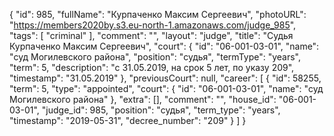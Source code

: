 {
    "id": 985,
    "fullName": "Курпаченко Максим Сергеевич",
    "photoURL": "https://members2020by.s3.eu-north-1.amazonaws.com/judge_985",
    "tags": [
        "criminal"
    ],
    "comment": "",
    "layout": "judge",
    "title": "Судья Курпаченко Максим Сергеевич",
    "court": {
        "id": "06-001-03-01",
        "name": "суд Могилевского района",
        "position": "судья",
        "termType": "years",
        "term": 5,
        "description": "c 31.05.2019, на срок 5 лет, по указу 209",
        "timestamp": "31.05.2019"
    },
    "previousCourt": null,
    "career": [
        {
            "id": 58255,
            "term": 5,
            "type": "appointed",
            "court": {
                "id": "06-001-03-01",
                "name": "суд Могилевского района"
            },
            "extra": [],
            "comment": "",
            "house_id": "06-001-03-01",
            "judge_id": 985,
            "position": "судья",
            "term_type": "years",
            "timestamp": "2019-05-31",
            "decree_number": "209"
        }
    ]
}